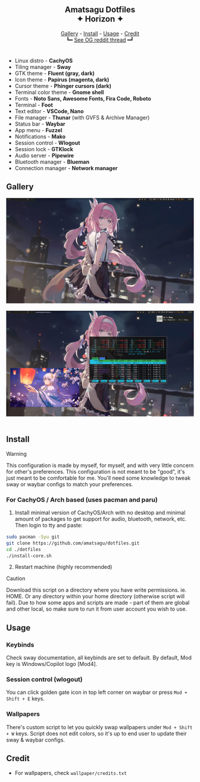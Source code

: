 <h2 align=center>Amatsagu Dotfiles<br>✦ Horizon ✦</h2>

<div align="center">
<a href="#gallery">Gallery</a> - <a href="#install">Install</a> - <a href="#usage">Usage</a> - <a href="#credit">Credit</a>
<br>
┗━ <a href="https://www.reddit.com/r/unixporn/comments/1d9r6a8/sway_like_falling_petals_and_flowing_water/">See OG reddit thread</a> ━┛
</div>

<h1></h1>

- Linux distro - **CachyOS**
- Tiling manager - **Sway**
- GTK theme - **Fluent (gray, dark)**
- Icon theme - **Papirus (magenta, dark)**
- Cursor theme - **Phinger cursors (dark)**
- Terminal color theme - **Gnome shell**
- Fonts - **Noto Sans, Awesome Fonts, Fira Code, Roboto**
- Terminal - **Foot**
- Text editor - **VSCode, Nano**
- File manager - **Thunar** (with GVFS & Archive Manager)
- Status bar - **Waybar**
- App menu - **Fuzzel**
- Notifications - **Mako**
- Session control - **Wlogout**
- Session lock - **GTKlock**
- Audio server - **Pipewire**
- Bluetooth manager - **Blueman**
- Connection manager - **Network manager**

## Gallery
![clear view](.github/1.png)
<br><br>
![floating view](.github/2.png)
<br><br>

## Install

> [!WARNING]
> This configuration is made by myself, for myself, and with very little concern for other's preferences. This configuration is not meant to be "good", it's just meant to be comfortable for me. You'll need some knowledge to tweak sway or waybar configs to match your preferences.

### For CachyOS / Arch based (uses pacman and paru)
1. Install minimal version of CachyOS/Arch with no desktop and minimal amount of packages to get support for audio, bluetooth, network, etc. Then login to tty and paste:
```sh
sudo pacman -Syu git
git clone https://github.com/amatsagu/dotfiles.git
cd ./dotfiles
./install-core.sh
```
2. Restart machine (highly recommended)

> [!CAUTION] 
> Download this script on a directory where you have write permissions. ie. HOME. Or any directory within your home directory (otherwise script will fail). Due to how some apps and scripts are made - part of them are global and other local, so make sure to run it from user account you wish to use.

## Usage

### Keybinds
Check sway documentation, all keybinds are set to default. By default, Mod key is Windows/Copilot logo [Mod4].

### Session control (wlogout)
You can click golden gate icon in top left corner on waybar or press `Mod + Shift + E` keys.

### Wallpapers
There's custom script to let you quickly swap wallpapers under `Mod + Shift + W` keys. Script does not edit colors, so it's up to end user to update their sway & waybar configs.

## Credit
- For wallpapers, check `wallpaper/credits.txt`